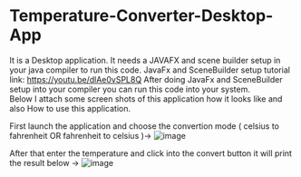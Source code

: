 # Temperature-Converter-Desktop-App
It is a Desktop application. It needs a JAVAFX and scene builder setup in your java compiler to run this code. 
JavaFx and SceneBuilder setup tutorial link: https://youtu.be/dlAe0vSPL8Q 
After doing JavaFx and SceneBuilder setup into your compiler you can run this code into your system.  
Below I attach some screen shots of this application how it looks like and also How to use this application.

First launch the application and choose the convertion mode ( celsius to fahrenheit OR fahrenheit to celsius )->
![image](https://user-images.githubusercontent.com/59645372/131089597-89e79ad6-8868-482b-b432-a8b7a358d819.png)

After that enter the temperature and click into the convert button it will print the result below ->
![image](https://user-images.githubusercontent.com/59645372/131090037-e31e5c01-831e-4a0d-95e6-6bfed542d123.png)

